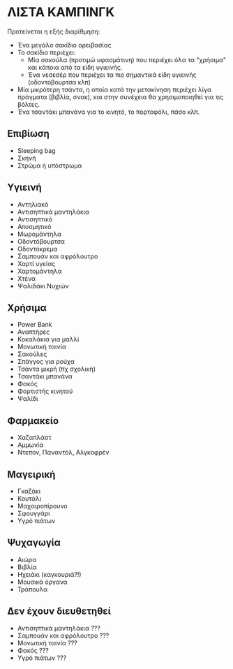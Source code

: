 # ΛΙΣΤΑ ΚΑΜΠΙΝΓΚ

Προτείνεται η εξής διαρίθμηση:

- Ένα μεγάλο σακίδιο ορειβασίας
- To σακίδιο περιέχει:
	- Μία σακούλα (προτιμώ υφασμάτινη) που περιέχει όλα τα "χρήσιμα" και κάποια
	  από τα είδη υγιεινής.
	- Ένα νεσεσέρ που περιέχει τα πιο σημαντικά είδη υγιεινής (οδοντόβουρτσα
	  κλπ)
- Μία μικρότερη τσάντα, η οποία κατά την μετακίνηση περιέχει λίγα πράγματα
  (βιβλία, σνακ), και στην συνέχεια θα χρησιμοποιηθεί για τις βόλτες.
- Ένα τσαντάκι μπανάνα για το κινητό, το πορτοφόλι, πάσο κλπ.

## Επιβίωση
- Sleeping bag
- Σκηνή
- Στρώμα ή υπόστρωμα

## Υγιεινή
- Αντηλιακό
- Αντισηπτικά μαντηλάκια
- Αντισηπτικό
- Αποσμητικό
- Μωρομάντηλα
- Οδοντόβουρτσα
- Οδοντόκρεμα
- Σαμπουάν και αφρόλουτρο
- Χαρτί υγείας
- Χαρτομάντηλα
- Χτένα
- Ψαλιδάκι Νυχιών

## Χρήσιμα
- Power Bank
- Αναπτήρες
- Κοκαλάκια για μαλλί
- Μονωτική ταινία
- Σακούλες
- Σπάγγος για ρούχα
- Τσάντα μικρή (πχ σχολική)
- Τσαντάκι μπανάνα
- Φακός
- Φορτιστής κινητού
- Ψαλίδι

## Φαρμακείο
- Χαζαπλάστ
- Αμμωνία
- Ντεπον, Παναντόλ, Αλγκοφρέν

## Μαγειρική
- Γκαζάκι
- Κουτάλι
- Μαχαιροπίρουνο
- Σφουγγάρι
- Υγρό πιάτων

## Ψυχαγωγία
- Αιώρα
- Βιβλία
- Ηχειάκι (καγκουριά?!)
- Μουσικά όργανα
- Τράπουλα

## Δεν έχουν διευθετηθεί
- Αντισηπτικά μαντηλάκια  ???
- Σαμπουάν και αφρόλουτρο ???
- Μονωτική ταινία         ???
- Φακός                   ???
- Υγρό πιάτων             ???
